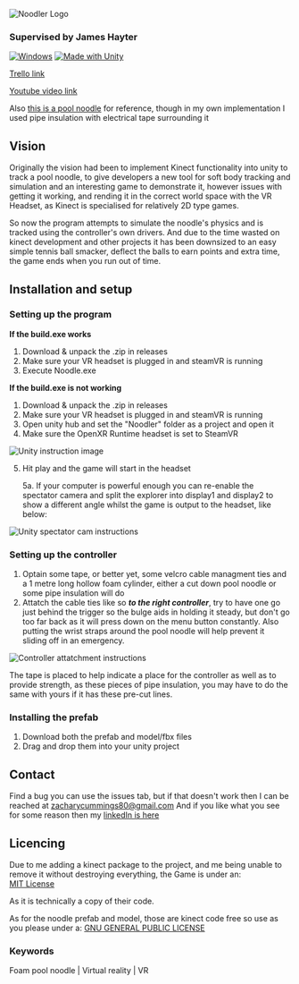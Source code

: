![Noodler Logo](https://cdn.discordapp.com/attachments/347089516055494658/972891628731781262/Noodler_logo.png)
### Supervised by James Hayter
[![Windows](https://svgshare.com/i/ZhY.svg)](https://svgshare.com/i/ZhY.svg)  [![Made with Unity](https://img.shields.io/badge/Made%20with-Unity-57b9d3.svg?style=flat&logo=unity)](https://unity3d.com)

[Trello link](https://trello.com/b/rg7rnQ0O/comp-3000)

[Youtube video link](https://youtu.be/oI5ElCPuYG0)

Also [this is a pool noodle](https://en.wikipedia.org/wiki/Pool_noodle) for reference, though in my own implementation I used pipe insulation with electrical tape surrounding it 

## Vision
Originally the vision had been to implement Kinect functionality into unity to track a pool noodle, to give developers a new tool for soft body tracking and simulation and an interesting game to demonstrate it, however issues with getting it working, and rending it in the correct world space with the VR Headset, as Kinect is specialised for relatively 2D type games.

So now the program attempts to simulate the noodle's physics and is tracked using the controller's own drivers. And due to the time wasted on kinect development and other projects it has been downsized to an easy simple tennis ball smacker, deflect the balls to earn points and extra time, the game ends when you run out of time.

## Installation and setup
### Setting up the program
**If the build.exe works**
1. Download & unpack the .zip in releases
2. Make sure your VR headset is plugged in and steamVR is running
3. Execute Noodle.exe

**If the build.exe is not working**
1. Download & unpack the .zip in releases
2. Make sure your VR headset is plugged in and steamVR is running
3. Open unity hub and set the "Noodler" folder as a project and open it
4. Make sure the OpenXR Runtime headset is set to SteamVR

![Unity instruction image](https://cdn.discordapp.com/attachments/347089516055494658/972882492384239706/Instructions.PNG)

5. Hit play and the game will start in the headset
  
      5a. If your computer is powerful enough you can re-enable the spectator camera and split the explorer into display1 and display2 to show a different angle whilst       the game is output to the headset, like below:

![Unity spectator cam instructions](https://cdn.discordapp.com/attachments/347089516055494658/972883860926906418/Spectator_cam_instructions.PNG)
### Setting up the controller
1. Optain some tape, or better yet, some velcro cable managment ties and a 1 metre long hollow foam cylinder, either a cut down pool noodle or some pipe insulation will do
3. Attatch the cable ties like so **_to the right controller_**, try to have one go just behind the trigger so the bulge aids in holding it steady, but don't go too far back as it will press down on the menu button constantly. Also putting the wrist straps around the pool noodle will help prevent it sliding off in an emergency.

![Controller attatchment instructions](https://cdn.discordapp.com/attachments/347089516055494658/972884260048498729/IMG_20220508_154917.jpg)

The tape is placed to help indicate a place for the controller as well as to provide strength, as these pieces of pipe insulation, you may have to do the same with yours if it has these pre-cut lines.

### Installing the prefab
1. Download both the prefab and model/fbx files
2. Drag and drop them into your unity project

## Contact
Find a bug you can use the issues tab, but if that doesn't work then I can be reached at zacharycummings80@gmail.com
And if you like what you see for some reason then my [linkedIn is here](https://www.linkedin.com/in/zcummings)

## Licencing
Due to me adding a kinect package to the project, and me being unable to remove it without destroying everything, the Game is under an:   
[MIT License](https://github.com/BirbRoss/COMP3000-Project/blob/main/KINECT%20LICENSE)

As it is technically a copy of their code.

As for the noodle prefab and model, those are kinect code free so use as you please under a: 
[GNU GENERAL PUBLIC LICENSE](https://github.com/BirbRoss/COMP3000-Project/blob/main/NOODLE%20PREFAB%20LICENSE)

### Keywords
Foam pool noodle | Virtual reality | VR 
